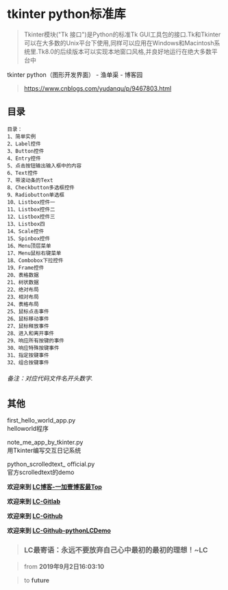 # tkinter python标准库  
> Tkinter模块("Tk 接口")是Python的标准Tk GUI工具包的接口.Tk和Tkinter可以在大多数的Unix平台下使用,同样可以应用在Windows和Macintosh系统里.Tk8.0的后续版本可以实现本地窗口风格,并良好地运行在绝大多数平台中

tkinter python（图形开发界面） - 渔单渠 - 博客园  
> https://www.cnblogs.com/yudanqu/p/9467803.html

## 目录

```
目录：
1、简单实例
2、Label控件
3、Button控件
4、Entry控件
5、点击按钮输出输入框中的内容
6、Text控件
7、带滚动条的Text
8、Checkbutton多选框控件
9、Radiobutton单选框
10、Listbox控件一
11、Listbox控件二
12、Listbox控件三
13、Listbox四
14、Scale控件
15、Spinbox控件
16、Menu顶层菜单
17、Menu鼠标右键菜单
18、Combobox下拉控件
19、Frame控件
20、表格数据
21、树状数据
22、绝对布局
23、相对布局
24、表格布局
25、鼠标点击事件
26、鼠标移动事件
27、鼠标释放事件
28、进入和离开事件
29、响应所有按键的事件
30、响应特殊按键事件
31、指定按键事件
32、组合按键事件
```
###### 备注：对应代码文件名开头数字.

## 其他  
first_hello_world_app.py  
helloworld程序

note_me_app_by_tkinter.py  
用Tkinter编写交互日记系统

python_scrolledtext_ official.py  
官方scrolledtext的demo

**欢迎来到 [LC博客-一加壹博客最Top](http://www.oneplusone.vip)**

**欢迎来到 [LC-Gitlab](https://gitlab.com/ahviplc)**

**欢迎来到 [LC-Github](https://github.com/ahviplc)**

**欢迎来到 [LC-Github-pythonLCDemo](https://github.com/ahviplc/pythonLCDemo)**

> ### LC最寄语：永远不要放弃自己心中最初的最初的理想！~LC

> from **2019年9月2日16:03:10**

> to **future**